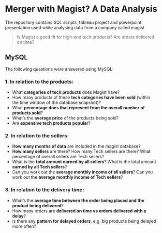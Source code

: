 # Merger with Magist? A Data Analysis

The repository contains SQL scripts, tableau project and powerpoint presentation used while analysing data from a company called magist

> Is Magist a good fit for high-end tech products?
> Are orders delivered on time?

## **MySQL**

The following questions were answered using MySQL:

### 1. In relation to the products:
- What **categories of tech products** does Magist have?
- How many products of these **tech categories have been sold** (within the time window of the database snapshot)?
- What **percentage does that represent from the overall number of products sold**?
- What’s the **average price** of the products being sold?
- Are **expensive tech products popular**? 

### 2. In relation to the sellers:
- **How many months of data** are included in the magist database?
- **How many sellers** are there? How many Tech sellers are there? What percentage of overall sellers are Tech sellers?
- What is the **total amount earned by all sellers**? What is the total amount **earned by all Tech sellers**?
- Can you work out the **average monthly income of all sellers**? Can you work out the **average monthly income of Tech sellers**?

### 3. In relation to the delivery time:
- What’s the **average time between the order being placed and the product being delivered**?
- How many orders are **delivered on time vs orders delivered with a delay**?
- Is there any **pattern for delayed orders**, e.g. big products being delayed more often?
